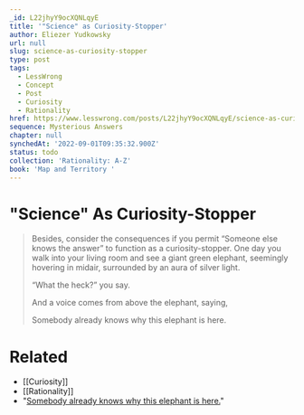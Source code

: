 ```yaml
---
_id: L22jhyY9ocXQNLqyE
title: '"Science" as Curiosity-Stopper'
author: Eliezer Yudkowsky
url: null
slug: science-as-curiosity-stopper
type: post
tags:
  - LessWrong
  - Concept
  - Post
  - Curiosity
  - Rationality
href: https://www.lesswrong.com/posts/L22jhyY9ocXQNLqyE/science-as-curiosity-stopper
sequence: Mysterious Answers
chapter: null
synchedAt: '2022-09-01T09:35:32.900Z'
status: todo
collection: 'Rationality: A-Z'
book: 'Map and Territory '
---
```


# "Science" As Curiosity-Stopper
> Besides, consider the consequences if you permit “Someone else knows the answer” to function as a curiosity-stopper. One day you walk into your living room and see a giant green elephant, seemingly hovering in midair, surrounded by an aura of silver light.
>
> “What the heck?” you say.
>
> And a voice comes from above the elephant, saying,
>
> Somebody already knows why this elephant is here.

# Related

- [[Curiosity]]
- [[Rationality]]
- "[Somebody already knows why this elephant is here.](http://godescalc.wordpress.com/2012/06/24/overlooked-elephant/)"